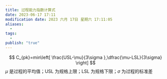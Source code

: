 ```yaml
---
title: 过程能力指数计算式
date: 2023-06-17 17:11
modification date: 2023 六月 17日 星期六 17:11:05
aliases:
  - 
tags:
  - 
publish: "true"
---
```

$$
C_{pk}=min\left[ \frac{USL-\mu}{3\sigma },\dfrac{\mu-LSL}{3\sigma} \right]
$$
$\mu$ 是过程的平均值；USL 为规格上限；LSL 为规格下限；$\sigma$ 为过程的标准差
